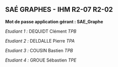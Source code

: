 ## SAÉ GRAPHES - IHM R2-07 R2-02

**Mot de passe application gérant : SAE_Graphe**

*Etudiant 1 :* DEQUIDT Clément *TPB*

*Etudiant 2 :* DELDALLE Pierre *TPA*

*Etudiant 3 :* COUSIN Bastien *TPB*

*Etudiant 4 :* GROUE Sébastien *TPE*


